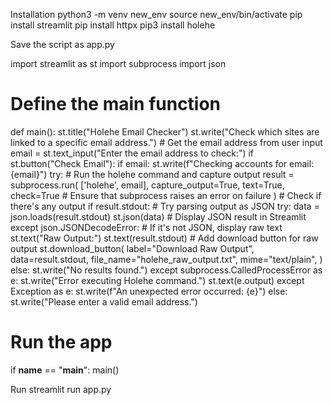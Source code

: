 Installation
python3 -m venv new_env
source new_env/bin/activate
pip install streamlit
pip install httpx
pip3 install holehe

Save the script as app.py

import streamlit as st
import subprocess
import json
# Define the main function
def main():
    st.title("Holehe Email Checker")
    st.write("Check which sites are linked to a specific email address.")
    # Get the email address from user input
    email = st.text_input("Enter the email address to check:")
    if st.button("Check Email"):
        if email:
            st.write(f"Checking accounts for email: {email}")
            try:
                # Run the holehe command and capture output
                result = subprocess.run(
                    ['holehe', email],
                    capture_output=True,
                    text=True,
                    check=True  # Ensure that subprocess raises an error on failure
                )
                # Check if there's any output
                if result.stdout:
                    # Try parsing output as JSON
                    try:
                        data = json.loads(result.stdout)
                        st.json(data)  # Display JSON result in Streamlit
                    except json.JSONDecodeError:
                        # If it's not JSON, display raw text
                        st.text("Raw Output:")
                        st.text(result.stdout)
                    # Add download button for raw output
                    st.download_button(
                        label="Download Raw Output",
                        data=result.stdout,
                        file_name="holehe_raw_output.txt",
                        mime="text/plain",
                    )
                else:
                    st.write("No results found.")
            except subprocess.CalledProcessError as e:
                st.write("Error executing Holehe command.")
                st.text(e.output)
            except Exception as e:
                st.write(f"An unexpected error occurred: {e}")
        else:
            st.write("Please enter a valid email address.")
# Run the app
if __name__ == "__main__":
    main()

Run
streamlit run app.py
